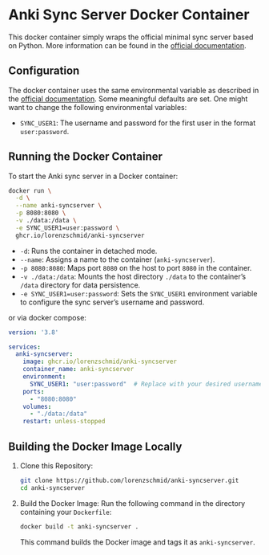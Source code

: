 # Anki Sync Server Docker Container

This docker container simply wraps the official minimal sync server based on Python. More information can be found in the [official documentation](https://docs.ankiweb.net/sync-server.html).


## Configuration

The docker container uses the same environmental variable as described in the [official documentation](https://docs.ankiweb.net/sync-server.html). Some meaningful defaults are set. One might want to change the following environmental variables:

- `SYNC_USER1`: The username and password for the first user in the format `user:password`.


## Running the Docker Container

To start the Anki sync server in a Docker container:

```sh
docker run \
  -d \
  --name anki-syncserver \
  -p 8080:8080 \
  -v ./data:/data \
  -e SYNC_USER1=user:password \
  ghcr.io/lorenzschmid/anki-syncserver
```

- `-d`: Runs the container in detached mode.
- `--name`: Assigns a name to the container (`anki-syncserver`).
- `-p 8080:8080`: Maps port `8080` on the host to port `8080` in the container.
- `-v ./data:/data`: Mounts the host directory `./data` to the container’s `/data` directory for data persistence.
- `-e SYNC_USER1=user:password`: Sets the `SYNC_USER1` environment variable to configure the sync server’s username and password.

or via docker compose:

```yaml
version: '3.8'

services:
  anki-syncserver:
    image: ghcr.io/lorenzschmid/anki-syncserver
    container_name: anki-syncserver
    environment:
      SYNC_USER1: "user:password"  # Replace with your desired username:password
    ports:
      - "8080:8080"
    volumes:
      - "./data:/data"
    restart: unless-stopped
```


## Building the Docker Image Locally

1. Clone this Repository:
   ```sh
   git clone https://github.com/lorenzschmid/anki-syncserver.git
   cd anki-syncserver
   ```

2. Build the Docker Image:
   Run the following command in the directory containing your `Dockerfile`:
   ```sh
   docker build -t anki-syncserver .
   ```

   This command builds the Docker image and tags it as `anki-syncserver`.
